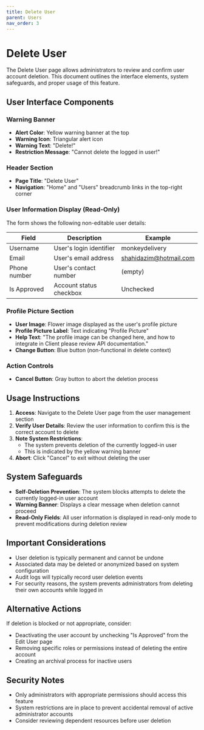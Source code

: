 ```yaml
---
title: Delete User
parent: Users
nav_order: 3
---
```


# Delete User

The Delete User page allows administrators to review and confirm user account deletion. This document outlines the interface elements, system safeguards, and proper usage of this feature.

## User Interface Components

### Warning Banner
- **Alert Color**: Yellow warning banner at the top
- **Warning Icon**: Triangular alert icon
- **Warning Text**: "Delete!"
- **Restriction Message**: "Cannot delete the logged in user!"

### Header Section
- **Page Title**: "Delete User"
- **Navigation**: "Home" and "Users" breadcrumb links in the top-right corner

### User Information Display (Read-Only)
The form shows the following non-editable user details:

| Field | Description | Example |
|-------|-------------|---------|
| Username | User's login identifier | monkeydelivery |
| Email | User's email address | shahidazim@hotmail.com |
| Phone number | User's contact number | (empty) |
| Is Approved | Account status checkbox | Unchecked |

### Profile Picture Section
- **User Image**: Flower image displayed as the user's profile picture
- **Profile Picture Label**: Text indicating "Profile Picture"
- **Help Text**: "The profile image can be changed here, and how to integrate in Client please review API documentation."
- **Change Button**: Blue button (non-functional in delete context)

### Action Controls
- **Cancel Button**: Gray button to abort the deletion process

## Usage Instructions

1. **Access**: Navigate to the Delete User page from the user management section
2. **Verify User Details**: Review the user information to confirm this is the correct account to delete
3. **Note System Restrictions**: 
   - The system prevents deletion of the currently logged-in user
   - This is indicated by the yellow warning banner
4. **Abort**: Click "Cancel" to exit without deleting the user

## System Safeguards

- **Self-Deletion Prevention**: The system blocks attempts to delete the currently logged-in user account
- **Warning Banner**: Displays a clear message when deletion cannot proceed
- **Read-Only Fields**: All user information is displayed in read-only mode to prevent modifications during deletion review

## Important Considerations

- User deletion is typically permanent and cannot be undone
- Associated data may be deleted or anonymized based on system configuration
- Audit logs will typically record user deletion events
- For security reasons, the system prevents administrators from deleting their own accounts while logged in

## Alternative Actions

If deletion is blocked or not appropriate, consider:
- Deactivating the user account by unchecking "Is Approved" from the Edit User page
- Removing specific roles or permissions instead of deleting the entire account
- Creating an archival process for inactive users

## Security Notes

- Only administrators with appropriate permissions should access this feature
- System restrictions are in place to prevent accidental removal of active administrator accounts
- Consider reviewing dependent resources before user deletion
